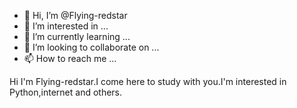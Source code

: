 - 👋 Hi, I’m @Flying-redstar
- 👀 I’m interested in ...
- 🌱 I’m currently learning ...
- 💞️ I’m looking to collaborate on ...
- 📫 How to reach me ...

<!---
Flying-redstar/Flying-redstar is a ✨ special ✨ repository because its `README.md` (this file) appears on your GitHub profile.
You can click the Preview link to take a look at your changes.
--->
Hi I'm Flying-redstar.I come here to study with you.I'm interested in Python,internet and others.
